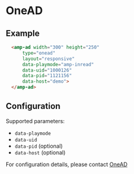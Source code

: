 <!---
Copyright 2018 The AMP HTML Authors. All Rights Reserved.

Licensed under the Apache License, Version 2.0 (the "License");
you may not use this file except in compliance with the License.
You may obtain a copy of the License at

      http://www.apache.org/licenses/LICENSE-2.0

Unless required by applicable law or agreed to in writing, software
distributed under the License is distributed on an "AS-IS" BASIS,
WITHOUT WARRANTIES OR CONDITIONS OF ANY KIND, either express or implied.
See the License for the specific language governing permissions and
limitations under the License.
-->


# OneAD

## Example
```html
  <amp-ad width="300" height="250"
      type="onead"
      layout="responsive"
      data-playmode="amp-inread"
      data-uid="1000126"
      data-pid="1121156"
      data-host="demo">
  </amp-ad>
```
## Configuration
Supported parameters:

- `data-playmode`
- `data-uid`
- `data-pid` (optional)
- `data-host` (optional)

For configuration details, please contact [OneAD](https://www.onead.com.tw/)
